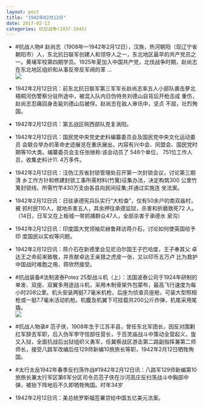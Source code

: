 ```yaml
---
layout: post
title: "1942年02月12日"
date: 2017-02-12
categories: 抗日战争(1937-1945)
---
```


<meta name="referrer" content="no-referrer" />

- #抗战人物# 赵尚志（1908年—1942年2月12日），汉族，热河朝阳（现辽宁省朝阳市）人，东北抗日联军创建人和领导人之一，东北地区最早的共产党员之一。黄埔军校第四期学员。1925年夏加入中国共产党，北伐战争时期，赵尚志在东北地区组织和从事反帝反军阀的革 ... <br/><img src="https://ww2.sinaimg.cn/large/aca367d8jw1fco18hz8xuj20c80gsgnr.jpg" />

- 1942年2月12日讯：前东北抗日联军第三军军长赵尚志率五人小部队袭击萝北梧桐河伪警察分驻所途中，被混入队内日伪特务刘德山自背后开枪击成 重伤，赵尚志忍痛回身击毙刘德山后被俘。赵尚志在敌人审讯中，坚贞 不屈，壮烈殉国。 

- 1942年2月12日讯：第五战区皖西部队克复涡阳。 

- 1942年2月12日讯：国民党中央党史史料编纂委员会及国民党中央文化运动委员 会联合举办的革命史迹展览在重庆展出，内容有兴中会、同盟会、国民党时期等10大类。编纂委员会主任张继称:该会动员了 546个单位， 751位工作人员，收集史料计11. 4万多件。 

- 1942年2月12日讯：汪伪江苏省封锁管理处召开第一次封锁会议，讨论第三期清 乡工作方针和修建封锁工事所需材料(竹篱)征集办法，决定构筑300 公里竹篱封锁线，所需竹竿430万支由各县向民间征集;并通过实施连 坐法案。 

- 1942年2月12日讯：日驻承德宪兵队实行“大检查”，仅有50余户的南双庙村，被 抓村民110人，就地杀害五人，其余押往承德监狱，杀害和折磨致死72 人。（14日，日军又在上板城一带抓捕群众47人，全部杀害于承德水 泉沟） 

- 1942年2月12日讯：印度国大党领袖尼赫鲁拜访蒋介石，讨论如何使英国给予印 度国民以实权等问题。 

- 1942年2月12日讯：蒋介石在新德里会见尼泊尔国王子巴哈度，王子奉其父 卓达王之命前来致敬，并贡献卓达王亲猎之虎皮一张，又以印币五万卢 比为救护中国战时难胞之用，蒋欣然接受。 

- #抗战装备#法制波泰Potez 25型战斗机（上）：法国波泰公司于1924年研制的单发、双座、双翼多用途战斗机，采用木制骨架外包蒙布，最高飞行速度为每小时208公里。机头安装两挺7.7毫米机枪，后座为侦查员座舱，可装大型照相枪或一挺7.7毫米活动机枪。机腹及机翼下可挂载共200公斤炸弹，机尾采用尾撬。 <br/><img src="https://ww2.sinaimg.cn/large/aca367d8jw1fcngfb0yw5j20b40k7wgw.jpg" />

- #抗战人物录# 范子侠，1908年生于江苏丰县，曾任东北军团长，因反对围剿红军辞去军职，后入伪军李守信部任营长，于百灵庙战斗中策动全营起义，旋又入狱，全面抗战后出狱组织义勇军，任冀察战区游击第二路副指挥兼第二师师长，接受八路军改编后任129师新编10旅旅长等职，1942年2月12日牺牲殉国。 

- #太行太岳1942年春季反扫荡作战#1942年2月12日讯：八路军129师新编第10旅旅长兼太行军区第6军分区司令员范子侠在沙河高庄反扫荡战斗中胸部中弹，被抬下阵地后不久即牺牲殉国。时年34岁 

- 1942年2月12日讯：美总统罗斯福签署贷给中国五亿美元法案。 

